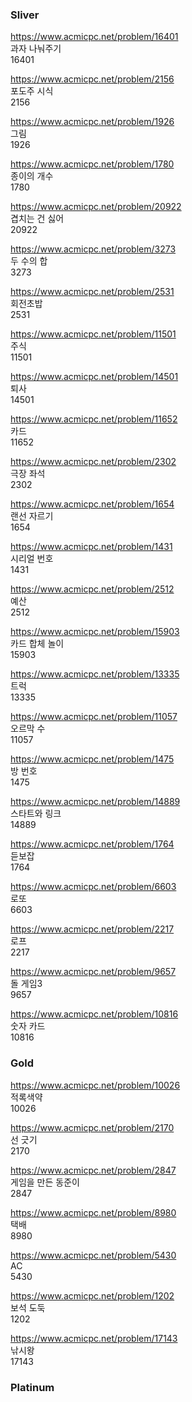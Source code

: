### Sliver

https://www.acmicpc.net/problem/16401<br/>
과자 나눠주기<br/>
16401

https://www.acmicpc.net/problem/2156<br/>
포도주 시식<br/>
2156

https://www.acmicpc.net/problem/1926<br/>
그림<br/>
1926

https://www.acmicpc.net/problem/1780<br/>
종이의 개수<br/>
1780

https://www.acmicpc.net/problem/20922<br/>
겹치는 건 싫어<br/>
20922

https://www.acmicpc.net/problem/3273<br/>
두 수의 합<br/>
3273

https://www.acmicpc.net/problem/2531<br/>
회전초밥<br/>
2531

https://www.acmicpc.net/problem/11501<br/>
주식<br/>
11501

https://www.acmicpc.net/problem/14501<br/>
퇴사<br/>
14501

https://www.acmicpc.net/problem/11652<br/>
카드<br/>
11652

https://www.acmicpc.net/problem/2302<br/>
극장 좌석<br/>
2302

https://www.acmicpc.net/problem/1654<br/>
랜선 자르기<br/>
1654

https://www.acmicpc.net/problem/1431<br/>
시리얼 번호<br/>
1431

https://www.acmicpc.net/problem/2512<br/>
예산<br/>
2512

https://www.acmicpc.net/problem/15903<br/>
카드 합체 놀이<br/>
15903

https://www.acmicpc.net/problem/13335<br/>
트럭<br/>
13335

https://www.acmicpc.net/problem/11057<br/>
오르막 수<br/>
11057

https://www.acmicpc.net/problem/1475<br/>
방 번호<br/>
1475

https://www.acmicpc.net/problem/14889<br/>
스타트와 링크<br/>
14889

https://www.acmicpc.net/problem/1764<br/>
듣보잡<br/>
1764

https://www.acmicpc.net/problem/6603<br/>
로또<br/>
6603

https://www.acmicpc.net/problem/2217<br/>
로프<br/>
2217

https://www.acmicpc.net/problem/9657<br/>
돌 게임3<br/>
9657

https://www.acmicpc.net/problem/10816<br/>
숫자 카드<br/>
10816

### Gold

https://www.acmicpc.net/problem/10026<br/>
적록색약<br/>
10026

https://www.acmicpc.net/problem/2170<br/>
선 긋기<br/>
2170

https://www.acmicpc.net/problem/2847<br/>
게임을 만든 동준이<br/>
2847

https://www.acmicpc.net/problem/8980<br/>
택배<br/>
8980

https://www.acmicpc.net/problem/5430<br/>
AC<br/>
5430

https://www.acmicpc.net/problem/1202<br/>
보석 도둑<br/>
1202

https://www.acmicpc.net/problem/17143<br/>
낚시왕<br/>
17143

### Platinum

